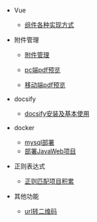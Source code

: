 * Vue

	- [组件各种实现方式](开发积累/Vue/组件封装/组件各种实现方式.md)

* 附件管理

	- [附件管理](开发积累/附件管理/附件管理.md)

	- [pc端pdf预览](开发积累/附件管理/pdf预览/pc端pdf预览.md)
	- [移动端pdf预览](开发积累/附件管理/pdf预览/移动端pdf预览.md)

* docsify

	- [docsify安装及基本使用](开发积累/docsify/docsify安装及基本使用.md)

* docker

	- [mysql部署](开发积累/docker/mysql部署.md)
	- [部署JavaWeb项目](开发积累/docker/部署JavaWeb项目.md)

* 正则表达式

	- [正则匹配项目积累](开发积累/正则表达式/正则匹配项目积累.md)


* 其他功能

	- [url转二维码](开发积累/其他功能/二维码处理/url转二维码.md)


